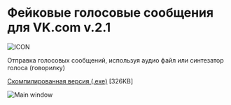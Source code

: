 # Фейковые голосовые сообщения для VK.com v.2.1
![ICON](https://raw.githubusercontent.com/antimYT/Fake-Voice-Messages-for-VK/master/_icon/VK_Logo.png)

Отправка голосовых сообщений, используя аудио файл или синтезатор голоса (говорилку)

[Скомпилированная версия (.exe)](https://github.com/antimYT/Fake-Voice-Messages-for-VK/blob/master/FVM.exe?raw=true) [326KB]

![Main window](https://raw.githubusercontent.com/antimYT/Fake-Voice-Messages-for-VK/master/preview.png)